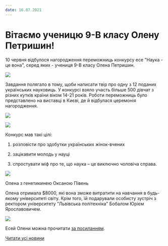 ```yaml
---
date: 16.07.2021
---
```

# Вітаємо ученицю 9-В класу Олену Петришин!

10 червня відбулося нагородження переможниць конкурсу есе "Наука - це вона", серед яких - учениця 9-В класу Олена Петришин.

![](/images/blog/вітаємо-ученицю-9-в-класу-олену-петришин/1фото.jpg)

Завдання полягало в тому, щоби написати твір про одну з 12 поданих українських науковиць. У конкурсі взяло участь більше 500 дівчат з різних кутків країни віком 14-21 років. Роботи переможниць було представлено на виставці в Києві, де й відбулася церемонія нагородження.

![](/images/blog/вітаємо-ученицю-9-в-класу-олену-петришин/2фото.jpg)

![](/images/blog/вітаємо-ученицю-9-в-класу-олену-петришин/3фото.jpg)

Конкурс мав такі цілі:

1. розповісти про здобутки українських жінок-вчених

2. зацікавити молодь у науці

3. спростувати міф про те, що наука – це виключно чоловіча справа.

![](/images/blog/вітаємо-ученицю-9-в-класу-олену-петришин/з-оксаною-півень.jpg)

Олена з генетикинею Оксаною Півень

Олена отримала $8000, які вона зможе витратити на навчання в будь-якому університеті світу. Крім того, їй подарували особисту зустріч з ректором університету "Львівська політехніка" Бобалом Юрієм Ярославовичем.

![](/images/blog/вітаємо-ученицю-9-в-класу-олену-петришин/4фото.jpg)

Есей Олени можна прочитати [за посиланням](https://stemisfem.org/node/502).

[Читати усі новини](/news)
